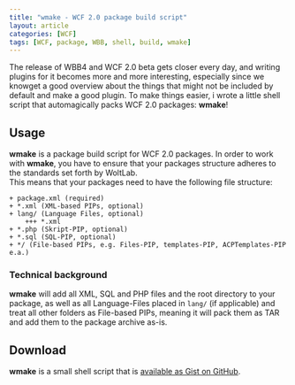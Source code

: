```yaml
---
title: "wmake - WCF 2.0 package build script"
layout: article
categories: [WCF]
tags: [WCF, package, WBB, shell, build, wmake]
---
```

The release of WBB4 and WCF 2.0 beta gets closer every day, and writing plugins for it becomes more and more interesting, especially since we knowget a good overview about the things that might not be included by default and make a good plugin. To make things easier, i wrote a little shell script that automagically packs WCF 2.0 packages: **wmake**!

Usage
---------

**wmake** is a package build script for WCF 2.0 packages. In order to work with **wmake**, you have to ensure that your packages structure adheres to the standards set forth by WoltLab.  
This means that your packages need to have the following file structure:

    + package.xml (required)
    + *.xml (XML-based PIPs, optional)
    + lang/ (Language Files, optional)
        +++ *.xml
    + *.php (Skript-PIP, optional)
    + *.sql (SQL-PIP, optional)
    + */ (File-based PIPs, e.g. Files-PIP, templates-PIP, ACPTemplates-PIP e.a.)

### Technical background
**wmake** will add all XML, SQL and PHP files and the root directory to your package, as well as all Language-Files placed in `lang/` (if applicable) and treat all other folders as File-based PIPs, meaning it will pack them as TAR and add them to the package archive as-is.

Download
--------------

**wmake** is a small shell script that is [available as Gist on GitHub](https://gist.github.com/NetzwergX/5476496).



